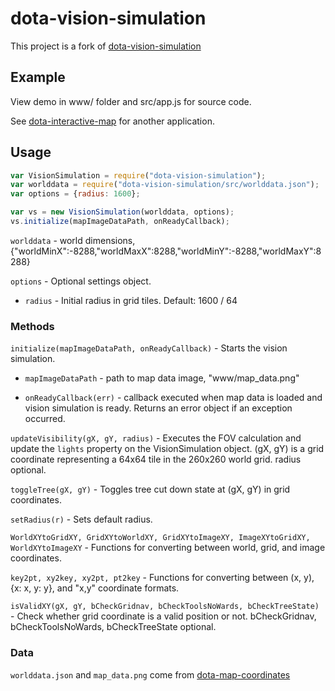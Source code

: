 # dota-vision-simulation

This project is a fork of [dota-vision-simulation](https://github.com/devilesk/dota-vision-simulation)

## Example

View demo in www/ folder and src/app.js for source code.

See [dota-interactive-map](https://github.com/leamare/dota-interactive-map) for another application.

## Usage

```javascript
var VisionSimulation = require("dota-vision-simulation");
var worlddata = require("dota-vision-simulation/src/worlddata.json");
var options = {radius: 1600};

var vs = new VisionSimulation(worlddata, options);
vs.initialize(mapImageDataPath, onReadyCallback);
```

`worlddata` - world dimensions, {"worldMinX":-8288,"worldMaxX":8288,"worldMinY":-8288,"worldMaxY":8288}

`options` - Optional settings object.

* `radius` - Initial radius in grid tiles. Default: 1600 / 64

### Methods

`initialize(mapImageDataPath, onReadyCallback)` - Starts the vision simulation.

* `mapImageDataPath` - path to map data image, "www/map_data.png"

* `onReadyCallback(err)` - callback executed when map data is loaded and vision simulation is ready. Returns an error object if an exception occurred.

`updateVisibility(gX, gY, radius)` - Executes the FOV calculation and update the `lights` property on the VisionSimulation object. (gX, gY) is a grid coordinate representing a 64x64 tile in the 260x260 world grid. radius optional.

`toggleTree(gX, gY)` - Toggles tree cut down state at (gX, gY) in grid coordinates.

`setRadius(r)` - Sets default radius.

`WorldXYtoGridXY, GridXYtoWorldXY, GridXYtoImageXY, ImageXYtoGridXY, WorldXYtoImageXY` - Functions for converting between world, grid, and image coordinates.

`key2pt, xy2key, xy2pt, pt2key` - Functions for converting between (x, y), {x: x, y: y}, and "x,y" coordinate formats.

`isValidXY(gX, gY, bCheckGridnav, bCheckToolsNoWards, bCheckTreeState)` - Check whether grid coordinate is a valid position or not. bCheckGridnav, bCheckToolsNoWards, bCheckTreeState optional.

### Data

`worlddata.json` and `map_data.png` come from [dota-map-coordinates](https://github.com/leamare/dota-map-coordinates)